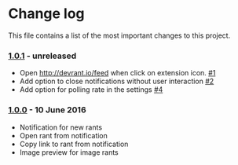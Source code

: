Change log
==========

This file contains a list of the most important changes to this project.

### [1.0.1] - unreleased

* Open http://devrant.io/feed when click on extension icon. [#1]
* Add option to close notifications without user interaction [#2]
* Add option for polling rate in the settings [#4]

### [1.0.0] - 10 June 2016

* Notification for new rants
* Open rant from notification
* Copy link to rant from notification
* Image preview for image rants


[1.0.0]: https://github.com/ChappIO/devrant-chrome-extension/releases/tag/1.0.0
[1.0.1]: https://github.com/ChappIO/devrant-chrome-extension/milestone/1
[#1]: https://github.com/ChappIO/devrant-chrome-extension/issues/1
[#2]: https://github.com/ChappIO/devrant-chrome-extension/issues/2
[#4]: https://github.com/ChappIO/devrant-chrome-extension/issues/4
